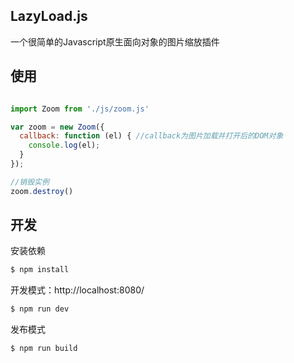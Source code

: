 ## LazyLoad.js

一个很简单的Javascript原生面向对象的图片缩放插件

## 使用
```js

import Zoom from './js/zoom.js'

var zoom = new Zoom({
  callback: function (el) { //callback为图片加载并打开后的DOM对象
    console.log(el);
  }
});

//销毁实例
zoom.destroy()

```
## 开发

安装依赖
```sh
$ npm install
```

开发模式：http://localhost:8080/
```sh
$ npm run dev
```

发布模式
```sh
$ npm run build
```
